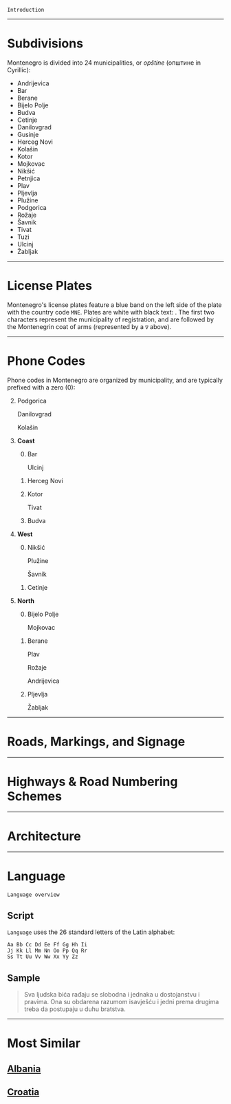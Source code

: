 `Introduction`

---

# Subdivisions

Montenegro is divided into 24 municipalities, or _opštine_ (општине in Cyrillic):

- Andrijevica
- Bar
- Berane
- Bijelo Polje
- Budva
- Cetinje
- Danilovgrad
- Gusinje
- Herceg Novi
- Kolašin
- Kotor
- Mojkovac
- Nikšić
- Petnjica
- Plav
- Pljevlja
- Plužine
- Podgorica
- Rožaje
- Šavnik
- Tivat
- Tuzi
- Ulcinj
- Žabljak

<CountryMap code="MNE" scale="15000" />

---

# License Plates

Montenegro's license plates feature a blue band on the left side of the plate with the country code `MNE`. Plates are white with black text: <LicensePlate style="eu" code="MNE" format="AB∇CD123"/>. The first two characters represent the municipality of registration, and are followed by the Montenegrin coat of arms (represented by a `∇` above).

---

# Phone Codes

Phone codes in Montenegro are organized by municipality, and are typically prefixed with a zero (0):

2. Podgorica

   Danilovgrad

   Kolašin

3. **Coast**

   0. Bar

      Ulcinj

   1. Herceg Novi
   2. Kotor

      Tivat

   3. Budva

4. **West**

   0. Nikšić

      Plužine

      Šavnik

   1. Cetinje

5. **North**

   0. Bijelo Polje

      Mojkovac

   1. Berane

      Plav

      Rožaje

      Andrijevica

   2. Pljevlja

      Žabljak

---

# Roads, Markings, and Signage

---

# Highways & Road Numbering Schemes

---

# Architecture

---

# Language

`Language overview`

## Script

`Language` uses the 26 standard letters of the Latin alphabet:

```
Aa Bb Cc Dd Ee Ff Gg Hh Ii
Jj Kk Ll Mm Nn Oo Pp Qq Rr
Ss Tt Uu Vv Ww Xx Yy Zz
```

## Sample

> Sva ljudska bića rađaju se slobodna i jednaka u dostojanstvu i pravima. Ona su obdarena razumom isavješću i jedni prema drugima treba da postupaju u duhu bratstva.

---

# Most Similar

## [Albania](/countries/ALB)

## [Croatia](/countries/HRV)
